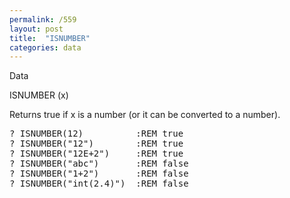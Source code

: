 ```yaml
---
permalink: /559
layout: post
title:  "ISNUMBER"
categories: data
---
```

Data

ISNUMBER (x)

Returns true if x is a number (or it can be converted to a number).


<pre>? ISNUMBER(12)          :REM true
? ISNUMBER("12")        :REM true
? ISNUMBER("12E+2")     :REM true
? ISNUMBER("abc")       :REM false
? ISNUMBER("1+2")       :REM false
? ISNUMBER("int(2.4)")  :REM false

